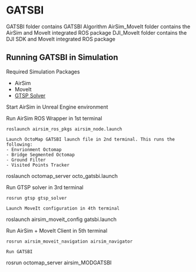 # GATSBI

GATSBI folder contains GATSBI Algorithm
AirSim_MoveIt folder contains the AirSim and MoveIt integrated ROS package
DJI_MoveIt folder contains the DJI SDK and MoveIt integrated ROS package


## Running GATSBI in Simulation
Required Simulation Packages
- AirSim
- MoveIt
- [GTSP Solver](https://github.com/hsd1121/gtsp)

Start AirSim in Unreal Engine environment

Run AirSim ROS Wrapper in 1st terminal
```
roslaunch airsim_ros_pkgs airsim_node.launch

Launch OctoMap GATSBI launch file in 2nd terminal. This runs the following:
- Envrionment Octomap
- Bridge Segmented Octomap
- Ground Filter
- Visited Points Tracker
```
roslaunch octomap_server octo_gatsbi.launch

Run GTSP solver in 3rd terminal
```
rosrun gtsp gtsp_solver

Launch MoveIt configuration in 4th terminal
```
roslaunch airsim_moveit_config gatsbi.launch

Run AirSim + MoveIt Client in 5th terminal
```
rosrun airsim_moveit_navigation airsim_navigator

Run GATSBI
```
rosrun octomap_server airsim_MODGATSBI